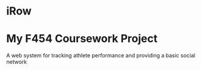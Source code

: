 iRow
====
My F454 Coursework Project
===
A web system for tracking athlete performance and providing a basic social network
